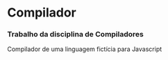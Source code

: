 # Compilador

### Trabalho da disciplina de Compiladores

Compilador de uma linguagem fictícia para Javascript
